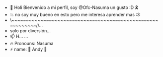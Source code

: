 - 💮 Holi Bienvenido a mi perfil, soy @Ofc-Nasuma un gusto :D 🎗️
- 💥 no soy muy bueno en esto pero me interesa aprender mas :3
- \\~~~~~~~~~~~~~~~~~~~~~~~~~~~~~~~~~~~~~~~~~~~~~~~~~~~~~~~~~~~~//...
- solo por diversión...
- 📫 H... ...
- 🔥 Pronouns: Nasuma
- ⚡ name: 🌟 Andy 💮

<!---
Ofc-Nasuma/Ofc-Nasuma is a ✨ special ✨ repository because its `README.md` (this file) appears on your GitHub profile.
You can click the Preview link to take a look at your changes.
--->
